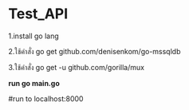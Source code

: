 # Test_API

1.install go lang

2.ใช้คำสั่ง go get github.com/denisenkom/go-mssqldb

3.ใช้คำสั่ง go get -u github.com/gorilla/mux

**run go main.go**

#run to localhost:8000

